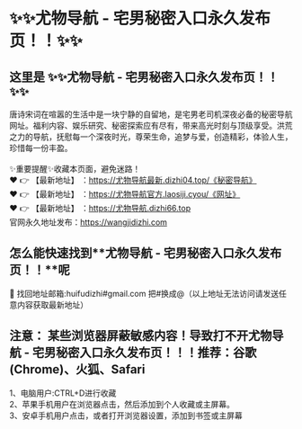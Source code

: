 # :sparkles::sparkles:尤物导航 - 宅男秘密入口永久发布页！！:sparkles::sparkles:
## 这里是 :sparkles::sparkles:尤物导航 - 宅男秘密入口永久发布页！！:sparkles::sparkles:<br>
唐诗宋词在喧嚣的生活中是一块宁静的自留地，是宅男老司机深夜必备的秘密导航网址。福利内容、娱乐研究、秘密探索应有尽有，带来高光时刻与顶级享受。洪荒之力的导航，抚慰每一个深夜时光，尊荣生命，追梦与爱，创造精彩，体验人生，珍惜每一份丰盈。<br><br>
✨重要提醒✨收藏本页面，避免迷路！<br>
❤️ 👉 【最新地址】 ：https://尤物导航最新.dizhi04.top/《秘密导航》<br>
❤️ 👉 【最新地址】 ：https://尤物导航官方.laosiji.cyou/《网址》<br>
❤️ 👉 【最新地址】 ：https://尤物导航.dizhi66.top<br>
官网永久地址发布：https://wangjidizhi.com<br>
## 怎么能快速找到**尤物导航 - 宅男秘密入口永久发布页！！**呢<br>
📧 找回地址邮箱:huifudizhi#gmail.com 把#换成@（以上地址无法访问请发送任意内容获取最新地址）<br>
## 注意： 某些浏览器屏蔽敏感内容！导致打不开尤物导航 - 宅男秘密入口永久发布页！！！推荐：谷歌(Chrome)、火狐、Safari<br>
1、电脑用户:CTRL+D进行收藏<br>
2、苹果手机用户在浏览器点击，然后添加到个人收藏或主屏幕。<br>
3、安卓手机用户点击，或者打开浏览器设置，添加到书签或主屏幕
